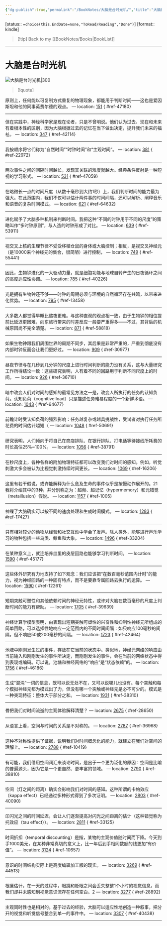 ```yaml
---
{"dg-publish":true,"permalink":"/BookNotes/大脑是台时光机/","title":"大脑是台时光机","noteIcon":""}
---
```


[status:: `=choice(this.EndDate=none,"ToRead/Reading","Done")`]
[format:: kindle]

>[!tip] Back to my [[BookNotes/Books\|BookList]]

---
# 大脑是台时光机

![大脑是台时光机|300](https://img9.doubanio.com/view/subject/l/public/s33621269.jpg)

>[!quote]

原则上，任何能以可复制方式重复的物理现象，都能用于判断时间——这也是爱因斯坦和他的同事英费尔德的观点。 — location: [151]()
{ #ref-47180}


---
但在实践中，神经科学家是现在论者，只是不曾明说。他们认为过去、现在和未来有着根本性的区别，因为大脑根据过去的记忆在当下做出决定，提升我们未来的福祉。 — location: [347]()
{ #ref-42114}


---
我按顺序将它们称为“自然时间”“时钟时间”和“主观时间”。 — location: [381]()
{ #ref-22972}


---
两次事件之间的间隔时间越长，发现其关联的难度就越大。经典条件反射是一种短视的学习形式。 — location: [531]()
{ #ref-47059}


---
在略微长一点的时间尺度（从数十毫秒到大约1秒）上，我们判断时间的能力最为强大。在此范围内，我们不仅可以估计两件事的时间间隔，还可以解析、阐释音乐和语音的复杂时间模式。 — location: [621]()
{ #ref-64632}


---
进化赋予了大脑多种机制来判断时间。我把这种“不同的时钟用于不同的尺度”的策略叫作“多时钟原则”，与人造的时钟形成了对比。 — location: [639]()
{ #ref-53911}


---
视交叉上核的生理节律不受受移植仓鼠的身体或大脑控制；相反，是视交叉神经元（是10000来个神经元的集合，很简陋）进行控制， — location: [749]()
{ #ref-55441}


---
因此，生物钟进化的一大驱动力量，就是细胞功能与地球自转产生的日夜循环之间的高度适应性协调。 — location: [785]()
{ #ref-40226}


---
光是拥有生物钟还不够——时钟的周期必须与环境的自然循环存在共鸣，以带来进化优势。 — location: [795]()
{ #ref-13458}


---
大多数人都觉得早睡比熬夜更难。与这种直观的观点相一致，由于生物钟的相位提前比延迟更困难，向东旅行带来的时差反应一般要严重得多——不过，其背后的机械原因尚不完全清楚。 — location: [871]()
{ #ref-58818}


---
如果生物钟跟我们周围世界的周期不同步，其后果是非常严重的，严重到彻底没有内部时钟反而会让我们更好过。 — location: [909]()
{ #ref-30977}


---
昼夜节律与在几秒到几分钟的尺度上进行时间判断的能力没有关系，这与大量研究工作所得结论一致：这些研究表明，人有着不同的回路用于判断不同尺度上的时间。 — location: [926]()
{ #ref-36710}


---
暗中改变人们对时间的感知的最常见方法之一是，改变人所执行的任务的认知负荷。认知负荷（cognitive load）只是描述任务难易程度的一个新鲜术语。 — location: [1043]()
{ #ref-64677}


---
前瞻计时受认知负荷的强烈影响：任务越复杂或越具挑战性，受试者对执行任务所花费的时间估计越短（ — location: [1048]()
{ #ref-50691}


---
研究表明，人们倾向于将自己在商店排队、在银行排队、打电话等待接线所耗费的时长高估25%~100%。 — location: [1056]()
{ #ref-38791}


---
在秒尺度上，各种各样的附加物理特征都可以改变我们对时间的感知。例如，听觉刺激大多会被认为比视觉刺激持续时间更长。 — location: [1069]()
{ #ref-16206}


---
这里有若干假说，或许能解释为什么危及生命的事件似乎是按慢动作展开的。21我将介绍其中的3种，并分别称之为：超频、超记忆（hypermemory）和元错觉（metaillusion）假说。 — location: [1157]()
{ #ref-1005}


---
神缫了大脑确实可以按不同的速度处理和生成时间模式。 — location: [1283]()
{ #ref-17427}


---
只有相对较少的动物从经验和社交互动中学会了发声。除人类外，能够进行声乐学习的物种包括一些鸟类、鲸鱼和大象。 — location: [1496]()
{ #ref-33204}


---
在某种意义上，就连培养皿里的皮层回路也能够学习判断时间。 — location: [1590]()
{ #ref-45177}


---
这些体外研究有力地支持了如下观念：我们应该把“在数百毫秒范围内计时”的能力，视为神经回路的一种固有特点，而不是要靠专属回路去执行的运算。 — location: [1590]()
{ #ref-12261}


---
短期突触可塑性和其他依赖时间的神经元特性，或许对大脑在数百毫秒的尺度上判断时间的能力有帮助。 — location: [1705]()
{ #ref-39639}


---
神经计算学模型表明，由表现出短期突触可塑性的兴奋性和抑制性神经元所组成的简单回路，可以选择性地响应一定范围内的不同时间间隔：如只响应100毫秒的间隔，但不响应50或200毫秒的间隔。 — location: [1723]()
{ #ref-42464}


---
池塘中刚刚发生过的事件，存放在它当前的状态中。类似地，神经元网络的响应由当前输入和刚刚发生的事件所决定，而刚刚发生的事件，会在当前的网络状态中得到表现或编码。可以说，池塘和神经网络的“响应”是“状态依赖”的。 — location: [1756]()
{ #ref-46186}


---
生成“混沌”一词的信息，既可以说无处不在，又可以说哪儿也没有。每个突触和每个模拟神经元都为模式出了力，但没有哪一个突触或神经元是必不可少的。模式是一种突现特征：整体大于部分之和。 — location: [1931]()
{ #ref-38310}


---
昬把我们对时间流逝的主观体验解释清楚？ — location: [2675]()
{ #ref-28650}


---
从语言上看，空间与时间的关系是不对称的。 — location: [2787]()
{ #ref-36968}


---
这种不对称性提供了证据，说明我们对时间概念化的能力，就建立在我们对空间的理解上。 — location: [2788]()
{ #ref-10419}


---
有可能，我们借用空间词汇来谈论时间，是出于一个更为泛化的原因：空间是比喻的普遍源头，因为它是一个更自然、更丰富的领域。 — location: [2790]()
{ #ref-38810}


---
空间（灯之间的距离）确实会影响我们对时间的感知。这种所谓的卡帕效应（kappa effect）已经通过多种形式得到了多次证明。 — location: [2803]()
{ #ref-40090}


---
卬闪光之间的时间延迟，会让人们逐渐提高对闪光之间距离的估计（这种错觉称为托效应（tau effect））。 — location: [2811]()
{ #ref-33125}


---
时间折扣（temporal discounting）是指，某物的主观价值随时间而下降。今天到手1000美元，在某种非常真切的意义上，比一年后到手相同数额的钱更加“有价值”。 — location: [3124]()
{ #ref-10657}


---
意识的时间结构实际上是高度编辑加工版的现实。 — location: [3269]()
{ #ref-44513}


---
根癔估计，在一天的过程中，眼跳和眨眼之间会丢失整整1个小时的视觉信息，而我们却并未感知到视觉意识流存在任何空白。2 — location: [3277]()
{ #ref-28892}


---
主观同时性也是相对的。基于过去的经验，大脑可以适应性地创造一种叙事，把分开的视觉和听觉信号整合到单一的事件中。 — location: [3307]()
{ #ref-40438}


---

